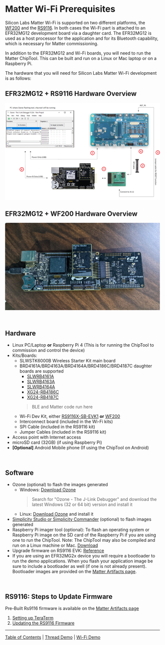# Matter Wi-Fi Prerequisites

Silicon Labs Matter Wi-Fi is supported on two different platforms, the
[WF200](https://www.silabs.com/wireless/wi-fi/wf200-series-2-transceiver-ics)
and the
[RS9116](https://www.silabs.com/development-tools/wireless/wi-fi/rs9116x-sb-evk-development-kit).
In both cases the Wi-Fi part is attached to an EFR32MG12 development board via a
daughter card. The EFR32MG12 is used as a host processor for the application and
for its Bluetooth capability, which is necessary for Matter commissioning.

In addition to the EFR32MG12 and Wi-Fi boards, you will need to run the Matter
ChipTool. This can be built and run on a Linux or Mac laptop or
on a Raspberry Pi.

The hardware that you will need for Silicon Labs Matter Wi-Fi development is as
follows:

## EFR32MG12 + RS9116 Hardware Overview

![Overview](./images/wifi_setup.png)

## EFR32MG12 + WF200 Hardware Overview

![EFR32MG12 + WF200 connection ](./images/MG12_WF200.jpg)

<br>

## Hardware

-   Linux PC/Laptop **or** Raspberry Pi 4 (This is for running the ChipTool to
    commission and control the device)
-   Kits/Boards:
    -   SLWSTK6000B Wireless Starter Kit main board
    -   BRD4161A/BRD4163A/BRD4164A/BRD4186C/BRD4187C daughter boards are supported
          - [SLWRB4161A](https://www.silabs.com/development-tools/wireless/zigbee/slwrb4161a-efr32mg12-radio-board)
          - [SLWRB4163A](https://www.silabs.com/development-tools/wireless/zigbee/slwrb4163a-efr32mg12-radio-board)
          - [SLWRB4164A](https://www.silabs.com/development-tools/wireless/zigbee/slwrb4164a-efr32mg12-radio-board)
          - [XG24-RB4186C](https://www.silabs.com/development-tools/wireless/xg24-rb4186c-efr32xg24-wireless-gecko-radio-board)
          - [XG24-RB4187C](https://www.silabs.com/development-tools/wireless/xg24-rb4187c-efr32xg24-wireless-gecko-radio-board)
        > BLE and Matter code run here
    -   Wi-Fi Dev Kit, either
        [RS9116X-SB-EVK1](https://www.silabs.com/development-tools/wireless/wi-fi/rs9116x-sb-evk-development-kit)
        **or**
        [WF200](https://www.silabs.com/wireless/wi-fi/wf200-series-2-transceiver-ics)
    -   Interconnect board (included in the Wi-Fi kits)
    -   SPI Cable (included in the RS9116 kit)
    -   Jumper Cables (included in the RS9116 kit)
-   Access point with Internet access
-   microSD card (32GB) (if using Raspberry Pi)
-   **[Optional]** Android Mobile phone (If using the ChipTool on Android)

<br>

## Software

-   Ozone (optional) to flash the images generated
    -   Windows: [Download Ozone](https://www.segger.com/downloads/jlink/)
        > Search for "Ozone - The J-Link Debugger" and download the latest
        > Windows (32 or 64 bit) version and install it
    -   Linux:
        [Download Ozone](https://www.segger.com/downloads/jlink/Ozone_Linux_x86_64.deb)
        and install it
-   [Simplicity Studio or Simplicity Commander](../general/FLASH_SILABS_DEVICE.md) (optional) to flash images generated
-   Raspberry Pi imager tool (optional): To flash an operating system or Raspberry Pi image on the SD card of the Raspberry Pi if you are using one to run the ChipTool.  Note: The ChipTool may also be compiled and run on a Linux machine or Mac. [Download](https://www.raspberrypi.com/software/)
-   Upgrade firmware on RS9116 EVK:
    [Reference](http://draft-docs.suds.silabs.net/rs9116-wiseconnect/2.5/wifibt-wc-getting-started-with-pc/update-evk-firmware)
- If you are using an EFR32MG2x device you will require a bootloader to run the demo applications. When you flash your application image be sure to include a bootloader as well (if one is not already present). Bootloader images are provided on the [Matter Artifacts page](../general/ARTIFACTS.md).

<br>

## RS9116: Steps to Update Firmware

Pre-Built Rs9116 firmware is available on the
[Matter Artifacts page](../general/ARTIFACTS.md)

1. [Setting up TeraTerm](https://docs.silabs.com/rs9116/wiseconnect/2.0/tera-term-setup)
2. [Updating the RS9116 Firmware](https://docs.silabs.com/rs9116/wiseconnect/2.0/update-evk-firmware)

----
[Table of Contents](../README.md) | [Thread Demo](../thread/DEMO_OVERVIEW.md) | [Wi-Fi Demo](./DEMO_OVERVIEW.md)